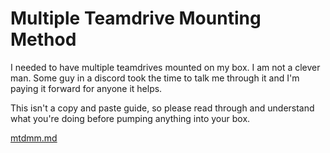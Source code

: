 # Multiple Teamdrive Mounting Method

I needed to have multiple teamdrives mounted on my box. I am not a clever man. Some guy in a discord took the time to talk me through it and I'm paying it forward for anyone it helps. 

This isn't a copy and paste guide, so please read through and understand what you're doing before pumping anything into your box.

[mtdmm.md](mtdmm.md)
